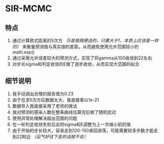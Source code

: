 # SIR-MCMC

## 特点
1. 通过计算欧式距离的5次方 *（5是我随便选的，只要大于1，本质上应该是一样的）* 来衡量预测值与真实值的差距，从而避免使用允许范围较小的math.exp()
2. 通过采用允许误差较大的预测方式，实现了将gamma从100收敛到22左右
3. 对步长sigma和判定收敛的E做了逐步收敛，从而实现大范围的拟合

## 细节说明
1. 我手动调出合理的报告值为0.23
2. 由于在求5次方后数据太大，我直接乘以1e-21
3. 数据导入我直接采用了老师的做法
4. 我对预测的感染人数在整条曲线估算完后做了随机扰动
5. 使用异常处理解决超出范围的问题
6. 在一轮判定收敛失败后会将sigma和E调整为上一次缩小前的值
7. 由于开始的步长较大，容易走到120-150来回游荡，可能需要较多步数才能走到22附近 *（运气好往下走的话就不会）* 

